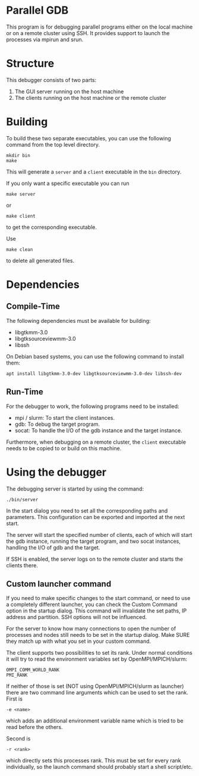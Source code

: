 # Parallel GDB
This program is for debugging parallel programs either on the local machine or on a remote cluster using SSH. It provides support to launch the processes via mpirun and srun.

# Structure
This debugger consists of two parts: 
1. The GUI server running on the host machine
2. The clients running on the host machine or the remote cluster

# Building
To build these two separate executables, you can use the following command from the top level directory.

	mkdir bin
	make

This will generate a `server` and a `client` executable in the `bin` directory.

If you only want a specific executable you can run 

	make server

or 

	make client

to get the corresponding executable.

Use

	make clean

to delete all generated files.

# Dependencies
## Compile-Time
The following dependencies must be available for building:
- libgtkmm-3.0
- libgtksourceviewmm-3.0
- libssh

On Debian based systems, you can use the following command to install them:

	apt install libgtkmm-3.0-dev libgtksourceviewmm-3.0-dev libssh-dev

## Run-Time
For the debugger to work, the following programs need to be installed:
- mpi / slurm: To start the client instances.
- gdb: To debug the target program.
- socat: To handle the I/O of the gdb instance and the target instance.

Furthermore, when debugging on a remote cluster, the `client` executable needs to be copied to or build on this machine.

# Using the debugger
The debugging server is started by using the command:

	./bin/server

In the start dialog you need to set all the corresponding paths and parameters. This configuration can be exported and imported at the next start.

The server will start the specified number of clients, each of which will start the gdb instance, running the target program, and two socat instances, handling the I/O of gdb and the target.

If SSH is enabled, the server logs on to the remote cluster and starts the clients there.

## Custom launcher command
If you need to make specific changes to the start command, or need to use a completely different launcher, you can check the Custom Command option in the startup dialog. This command will invalidate the set paths, IP address and partition. SSH options will not be influenced. 

For the server to know how many connections to open the number of processes and nodes still needs to be set in the startup dialog. Make SURE they match up with what you set in your custom command.

The client supports two possibilities to set its rank. Under normal conditions it will try to read the environment variables set by OpenMPI/MPICH/slurm:

	OMPI_COMM_WORLD_RANK
	PMI_RANK

If neither of those is set (NOT using OpenMPI/MPICH/slurm as launcher) there are two command line arguments which can be used to set the rank. First is 

	-e <name>

which adds an additional environment variable name which is tried to be read before the others.

Second is

	-r <rank>

which directly sets this processes rank. This must be set for every rank individually, so the launch command should probably start a shell script/etc.